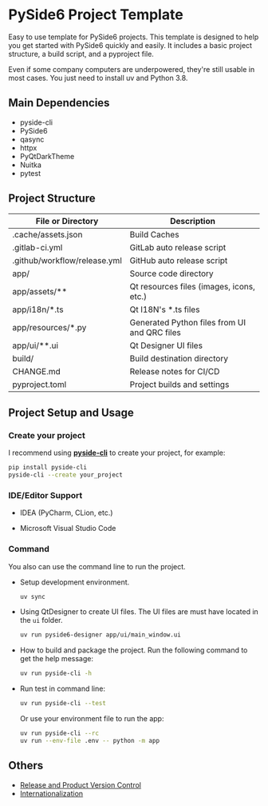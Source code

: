 # PySide6 Project Template

Easy to use template for PySide6 projects.
This template is designed to help you get started with PySide6 quickly and easily.
It includes a basic project structure, a build script, and a pyproject file.

Even if some company computers are underpowered, they're still usable in most cases.
You just need to install uv and Python 3.8.

## Main Dependencies

- pyside-cli
- PySide6
- qasync
- httpx
- PyQtDarkTheme
- Nuitka
- pytest

## Project Structure

| File or Directory            | Description                                  |
|------------------------------|----------------------------------------------|
| .cache/assets.json           | Build Caches                                 |
| .gitlab-ci.yml               | GitLab auto release script                   |
| .github/workflow/release.yml | GitHub auto release script                   |
| app/                         | Source code directory                        |
| app/assets/**                | Qt resources files (images, icons, etc.)     |
| app/i18n/*.ts                | Qt I18N's *.ts files                         |
| app/resources/*.py           | Generated Python files from UI and QRC files |
| app/ui/**.ui                 | Qt Designer UI files                         |
| build/                       | Build destination directory                  |
| CHANGE.md                    | Release notes for CI/CD                      |
| pyproject.toml               | Project builds and settings                  |

## Project Setup and Usage

### Create your project

I recommend using [**pyside-cli**](https://github.com/SHIINASAMA/pys-cli) 
to create your project, for example:

```bash
pip install pyside-cli
pyside-cli --create your_project
```

### IDE/Editor Support

- IDEA (PyCharm, CLion, etc.)

- Microsoft Visual Studio Code

### Command

You also can use the command line to run the project.

- Setup development environment.

    ```bash
    uv sync
    ```

- Using QtDesigner to create UI files. The UI files are must have located in the `ui` folder.

    ```bash
    uv run pyside6-designer app/ui/main_window.ui
    ```

- How to build and package the project. Run the following command to get the help message:

    ```bash
    uv run pyside-cli -h
    ```

- Run test in command line:

    ```bash
    uv run pyside-cli --test
    ```

  Or use your environment file to run the app:

    ```bash
    uv run pyside-cli --rc
    uv run --env-file .env -- python -m app
    ``` 

## Others

- [Release and Product Version Control](docs/publish.md)
- [Internationalization](docs/i18n.md)